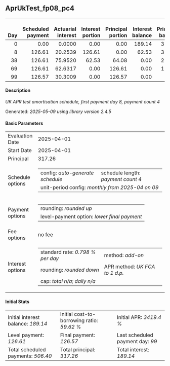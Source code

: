 <h2>AprUkTest_fp08_pc4</h2>
<table>
    <thead style="vertical-align: bottom;">
        <th style="text-align: right;">Day</th>
        <th style="text-align: right;">Scheduled payment</th>
        <th style="text-align: right;">Actuarial interest</th>
        <th style="text-align: right;">Interest portion</th>
        <th style="text-align: right;">Principal portion</th>
        <th style="text-align: right;">Interest balance</th>
        <th style="text-align: right;">Principal balance</th>
        <th style="text-align: right;">Total actuarial interest</th>
        <th style="text-align: right;">Total interest</th>
        <th style="text-align: right;">Total principal</th>
    </thead>
    <tr style="text-align: right;">
        <td class="ci00">0</td>
        <td class="ci01" style="white-space: nowrap;">0.00</td>
        <td class="ci02">0.0000</td>
        <td class="ci03">0.00</td>
        <td class="ci04">0.00</td>
        <td class="ci05">189.14</td>
        <td class="ci06">317.26</td>
        <td class="ci07">0.0000</td>
        <td class="ci08">0.00</td>
        <td class="ci09">0.00</td>
    </tr>
    <tr style="text-align: right;">
        <td class="ci00">8</td>
        <td class="ci01" style="white-space: nowrap;">126.61</td>
        <td class="ci02">20.2539</td>
        <td class="ci03">126.61</td>
        <td class="ci04">0.00</td>
        <td class="ci05">62.53</td>
        <td class="ci06">317.26</td>
        <td class="ci07">20.2539</td>
        <td class="ci08">126.61</td>
        <td class="ci09">0.00</td>
    </tr>
    <tr style="text-align: right;">
        <td class="ci00">38</td>
        <td class="ci01" style="white-space: nowrap;">126.61</td>
        <td class="ci02">75.9520</td>
        <td class="ci03">62.53</td>
        <td class="ci04">64.08</td>
        <td class="ci05">0.00</td>
        <td class="ci06">253.18</td>
        <td class="ci07">96.2059</td>
        <td class="ci08">189.14</td>
        <td class="ci09">64.08</td>
    </tr>
    <tr style="text-align: right;">
        <td class="ci00">69</td>
        <td class="ci01" style="white-space: nowrap;">126.61</td>
        <td class="ci02">62.6317</td>
        <td class="ci03">0.00</td>
        <td class="ci04">126.61</td>
        <td class="ci05">0.00</td>
        <td class="ci06">126.57</td>
        <td class="ci07">158.8376</td>
        <td class="ci08">189.14</td>
        <td class="ci09">190.69</td>
    </tr>
    <tr style="text-align: right;">
        <td class="ci00">99</td>
        <td class="ci01" style="white-space: nowrap;">126.57</td>
        <td class="ci02">30.3009</td>
        <td class="ci03">0.00</td>
        <td class="ci04">126.57</td>
        <td class="ci05">0.00</td>
        <td class="ci06">0.00</td>
        <td class="ci07">189.1384</td>
        <td class="ci08">189.14</td>
        <td class="ci09">317.26</td>
    </tr>
</table>
<h4>Description</h4>
<p><i>UK APR test amortisation schedule, first payment day 8, payment count 4</i></p>
<p>Generated: <i>2025-05-09 using library version 2.4.5</i></p>
<h4>Basic Parameters</h4>
<table>
    <tr>
        <td>Evaluation Date</td>
        <td>2025-04-01</td>
    </tr>
    <tr>
        <td>Start Date</td>
        <td>2025-04-01</td>
    </tr>
    <tr>
        <td>Principal</td>
        <td>317.26</td>
    </tr>
    <tr>
        <td>Schedule options</td>
        <td>
            <table>
                <tr>
                    <td>config: <i>auto-generate schedule</i></td>
                    <td>schedule length: <i><i>payment count</i> 4</i></td>
                </tr>
                <tr>
                    <td colspan="2" style="white-space: nowrap;">unit-period config: <i>monthly from 2025-04 on 09</i></td>
                </tr>
            </table>
        </td>
    </tr>
    <tr>
        <td>Payment options</td>
        <td>
            <table>
                <tr>
                    <td>rounding: <i>rounded up</i></td>
                </tr>
                <tr>
                    <td>level-payment option: <i>lower&nbsp;final&nbsp;payment</i></td>
                </tr>
            </table>
        </td>
    </tr>
    <tr>
        <td>Fee options</td>
        <td>no fee
        </td>
    </tr>
    <tr>
        <td>Interest options</td>
        <td>
            <table>
                <tr>
                    <td>standard rate: <i>0.798 % per day</i></td>
                    <td>method: <i>add-on</i></td>
                </tr>
                <tr>
                    <td>rounding: <i>rounded down</i></td>
                    <td>APR method: <i>UK FCA to 1 d.p.</i></td>
                </tr>
                <tr>
                    <td colspan="2">cap: <i>total <i>n/a</i>; daily <i>n/a</i></td>
                </tr>
            </table>
        </td>
    </tr>
</table>
<h4>Initial Stats</h4>
<table>
    <tr>
        <td>Initial interest balance: <i>189.14</i></td>
        <td>Initial cost-to-borrowing ratio: <i>59.62 %</i></td>
        <td>Initial APR: <i>3419.4 %</i></td>
    </tr>
    <tr>
        <td>Level payment: <i>126.61</i></td>
        <td>Final payment: <i>126.57</i></td>
        <td>Last scheduled payment day: <i>99</i></td>
    </tr>
    <tr>
        <td>Total scheduled payments: <i>506.40</i></td>
        <td>Total principal: <i>317.26</i></td>
        <td>Total interest: <i>189.14</i></td>
    </tr>
</table>